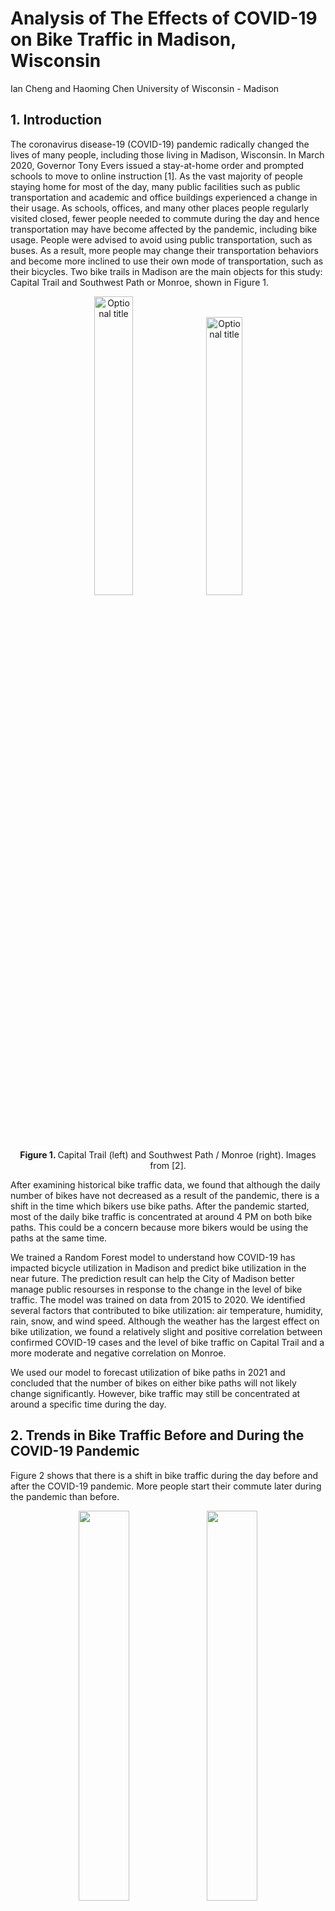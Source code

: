 
# Analysis of The Effects of COVID-19 on Bike Traffic in Madison, Wisconsin

Ian Cheng and Haoming Chen
University of Wisconsin - Madison

## 1. Introduction

The coronavirus disease-19 (COVID-19) pandemic radically changed the lives of many people, including those living in Madison, Wisconsin. In March 2020, Governor Tony Evers issued a stay-at-home order and prompted schools to move to online instruction [1]. As the vast majority of people staying home for most of the day, many public facilities such as public transportation and academic and office buildings experienced a change in their usage. As schools, offices, and many other places people regularly visited closed, fewer people needed to commute during the day and hence transportation may have become affected by the pandemic, including bike usage. People were advised to avoid using public transportation, such as buses. As a result, more people may change their transportation behaviors and become more inclined to use their own mode of transportation, such as their bicycles. Two bike trails in Madison are the main objects for this study: Capital Trail and Southwest Path or Monroe, shown in Figure 1. 

<p float="left" align="middle">
  <img src="/images/Capital_sensor.PNG" width="35%" title="Optional title"/>
  <img src="/images/Monroe_sensor.PNG" width="33.75%" title="Optional title" /><br>
  <b>Figure 1. </b>Capital Trail (left) and Southwest Path / Monroe (right). Images from [2].
</p>

After examining historical bike traffic data, we found that although the daily number of bikes have not decreased as a result of the pandemic, there is a shift in the time which bikers use bike paths. After the pandemic started, most of the daily bike traffic is concentrated at around 4 PM on both bike paths. This could be a concern because more bikers would be using the paths at the same time.

We trained a Random Forest model to understand how COVID-19 has impacted bicycle utilization in Madison and predict bike utilization in the near future. The prediction result can help the City of Madison better manage public resourses in response to the change in the level of bike traffic. The model was trained on data from 2015 to 2020. We identified several factors that contributed to bike utilization: air temperature, humidity, rain, snow, and wind speed. Although the weather has the largest effect on bike utilization, we found a relatively slight and positive correlation between confirmed COVID-19 cases and the level of bike traffic on Capital Trail and a more moderate and negative correlation on Monroe.

We used our model to forecast utilization of bike paths in 2021 and concluded that the number of bikes on either bike paths will not likely change significantly. However, bike traffic may still be concentrated at around a specific time during the day.


## 2. Trends in Bike Traffic Before and During the COVID-19 Pandemic

Figure 2 shows that there is a shift in bike traffic during the day before and after the COVID-19 pandemic. More people start their commute later during the pandemic than before. 

<p float="left" align="middle">
  <img src="/images/Historical1.png" width="40%" />
  <img src="/images/Historical2.png" width="40%" /><br>
  <b>Figure 2. </b> Hourly average number of bikes throughout the day with and without COVID-19 on Capital Trail (left) and Monroe (right). Data from [3].
</p>

There used to be two peaks throughout the day, but now there is only one. This means that bike traffic in Madison is concentrated around a certain time during the day. It seems that most people go out and ride their bikes at roughly the same time. The same trend can be seen when breaking up the data by season, shown in Figure 3.

<p float="left" align="middle">
  <img src="/images/Season Capital.png" width="40%" />
  <img src="/images/Season Southwest.png" width="40%" /> <br>
  <b>Figure 3. </b> Hourly average number of bikes throughout the day with COVID-19 grouped by season before and after the COVID-19 pandemic started on Capital Trail (left) and Monroe (right). Only data until June 2020 are available. Data from [3].
</p>

The peak at around 8 AM is gone but the peak at around 4 PM still exists and is likely bigger. The peak during spring is larger during the pandemic than before the pandemic. Since data from July 2020 onwards, which includes the peak of summer in 2020, are not currently available, it is likely that the peak in the summer and the subsequent seasons during the pandemic is larger than before the pandemic.

Most of the bike riders on Capital Trail during the pandemic may have been doing so for leisure activities. Figure 4 and 5 show a much stronger correlation between bikers on the Capital Trail and pedestrians on State Street during the pandemic than before the pandemic. The number of pedestrians on State Street decreased and became much closer to the number of bikes. Given that most of riders are active at around 4 PM during the pandemic, they may also be pedestrians on State Street.

<p float="left" align="middle">
  <img src="/images/Ped pre.png" /><br>
  <b>Figure 4. </b> Bike traffic on Capital Trail and pedestrian traffic on State Street before the COVID-19 Pandemic started. Data from [3].<br>
  <img src="/images/Ped post.png" /> <br>
  <b>Figure 5. </b> Bike traffic on Capital Trail and pedestrian traffic on State Street after the COVID-19 Pandemic started. Data from [3].
</p>


## 3. Bike Utilization Factors

We have around 50 factors after one-hot encoding and they can be split into numerical variables and categorical variables. Correlation analysis and simple linear regression will be conducted on the numerical variables to examine their relationship with the bike usage level. 

### 3.1 Numerical Variables

As for the numerical variables, we focused on COVID-19 and weather variables, including rain/precipitation, snow, humidity, air pressure, temperature, and windspeed because weather is one of the major factor in deciding what mode of transportation to use and it is easy to measure. Figure 6 shows a heat map displaying the correlations between the variables with each other at the two locations.

<p float="left" align="middle">
  <img src="/images/heatmap_capital.png" width="80%"  />
  <img src="/images/heatmap_monroe.png" width="80%" /> <br>
  <b>Figure 6. </b>Heat map of correlations between variables on Capital Trail (top) and Monroe (bottom). Data from [3], [4], [5].
</p>

We observe that temp and dew tend to have a strong correlation (around 0.85) with Counts at Capital, while the correlation between them and Counts is around 0.45. These numbers substantiate the conclusion we made above that temp and windspeed are much more influential than other variables in the model of Capital. 

After plotting the heatmap between numerical variables and the target variable (Count), we built a simple linear regression to check if there is a linear relationship between each numerical variable and Count, shown in Figures 7 and 8. The red lines in the scatter plots represent a simple linear regression fit. We can see both wind speed and gust follow closely with a linear model while temp and dew both follow more of a quadratic fit. 

<p float="left" align="middle">
  <img src = "images/Simple_lr_num_at_capital.png"><br>
  <b>Figure 7. </b>Linear regression with numerical variables on Capital Trail. Data from [3], [4], [5].
</p>

<p float="left" align="middle">
  <img src = "images/Simple_lr_num_at_monroe.png"><br>
  <b>Figure 8. </b>Linear regression with numerical variables on Monroe. Data from [3], [4], [5].
</p>


Both correlation heatmap and simple linear regression plots suggest that temp and dew have a  remarkable impact on the level of bike usage at Capital, while such dominant factors don't exist at Monroe. We should keep in mind that the existence of such impactful factors at Captial may overshadow other predictors, such as COVID-19 related variables. Therefore, the strong impact of temperature and dew at Captial might be the driving force of the difference in the impact of COVID-19 between two bike paths. We will go back to this point again in **section 4.1**


### 3.2 Categorical Variables

In this section, we explored the relationship between level of bike traffic with some categorical variables, including season, day of week, hour, in/out of school session. Figure 9 shows the relationship between these categorical variables with the daily number of bikes.

<p float="left" align="middle">
  <img src = "images/Categorical variable.png"><br>
  <b>Figure 9. </b>Relationship between categorical variables with daily bike ridership. Data from [3].
</p>

It can be seen that bike users are most active in summer and least active in the winter. We also observe a slightly higher level of bike usage during the weekend compared to the weekdays. The peak hour is usually around 7 - 8 am and 4 - 5 pm, which aligns with the rush hour for the commuters. Interestingly, we also find that there are more bike users during the winter or summer break in comparison with the regular school session. This phenomenon can be attributed to the high bike usage level during the long summer break which is displayed in the subplot in the upper-left corner. 


## 4. The Impact of COVID-19

In this section, we employed two methods to understand the impact of COVID-19. The first method is the lasso model where we examined how the coefficients of COVID-19 related variables change in response to the change in the magnitude of the penalty term. In the second method, we took a more straightforward strategy where we conducted a year-to-year comparison to display how the bike usage counts change in the Year 2020 compared to the previous year.  

### 4.1 Method 1 (Lasso Model)
We explored feature importance at two bike path locations (Capital and Monroe). Figure 10 shows how factors' coefficients change with the penalty term assigned in the Lasso regression model. We observe that the trend displays three remarkable differences regarding feature importance between these two locations. 

<p float="left" align="middle">
  <img src="/images/lasso_capital1.png" width="45%" />
  <img src="/images/lasso_monroe1.png" width="45%" /><br>
  <b>Figure 10. </b>Change in the coefficient for each factor with respect to penalty. Data from [3], [4], [5].
</p>

First of all, other than season and month factors, the year factor (2020) also has a large absolute coefficient at Monroe when we assign a smaller penalty to the model. Indeed, the year 2020 has double meanings in this context. The year 2020 not only represents a calendar year but also indicates the existence of COVID-19 as a boolean type variable. On the contrary, we don't see any COVID-related variables that have a profound impact on the model at the Capital.

Moreover, when we increase the penalty term to 100, all the coefficients converge to zero at Monroe, shown in Figure 6. However, max_temp and wind speed at the Capital is not affected by the penalty term at all, since these two variables display a nearly horizontal line throughout the plot. Their resilience against the penalty force indicates their outstanding contribution to the model at the Capital.

Last but not least, in the range between 10 to 40 of penalty at Monroe, we can see the green line which represents the positive rate remains an important factor in the model.
Combined with the earlier analysis of the Year 2020, we can conclude that COVID-19 have a strong influence on the bike user's behavior at Monroe, while weather-related information such as temperature and windspeed dominates the model at the Capital, which makes COVID-19 less significant in that case. 

Continued from the analysis in **section 3.1**, the lasso model also demonstrates that there exist influential factors at Capital but we couldn't find such at Monroe. These influential factors will overshadow other factors in the model and make them seem less significant. 

### 4.2 Method 2 (Year-to-year comparison)

In Figure 11, we took the difference in bike user counts between 2020 and 2019. It should be noted that the difference is aligned by day of the week when computing the difference to avoid taking the difference between a weekday and a weekend. The number on the upper left and lower left of each subplot represents the proportion of the positive and negative difference, respectively.  It can be seen that Capital was almost unaffected by the COVID-19, while bike users decline to some extent at Monroe Street. While the majority of points are evenly distributed around the horizontal line, there is an exception which is highlighted in yellow in the middle of both plots. It is interesting to see that we can only observe a negative difference in both locations for this extended period. This observation encourages us to discover some special events that might occur within these two weeks which could explain this exception and potentially become a great predictor of the level of bike traffic.
 
<p float="left" align="middle">
  <img src = "images/diff_in_counts_scatter.PNG" width = 800><br>
  <b>Figure 11. </b>Difference between bike ridership in 2019 and in 2020 on Monroe (left) and Capital Trail (right). Data from [3].
</p>

Figure 12 shows a cumulative distribution function (CDF) for the difference between 2020 and 2019. The blue which represents Capital trail is to the right of the orange line for Monroe trail. Given each percentile, we are likely to observe a larger difference at Capital compared to Monore. Moreover, while the 50th percentile (Median) is around 0 for the blue line, the orange line has a negative median value, which means a negative difference between 2020 and 2019. This plot proves that Capital trail has relatively more users than Monroe trail. 

<p float="left" align="middle">
  <img src = "images/CDF of diff.png" width = 800><br>
  <b>Figure 12. </b>CDF of the difference in bike ridership in 2019 and in 2020. Data from [3].
</p>

## 5. Model Selection

Figure 13 shows an evaluation of the performance of four different models used for the bike counts prediction. Within each algorithm, including Lasso, Ridge, Random Forest (rf), Gradient Boosting (gbr), we first select the optimal set of hyperparameters and then use 12-fold cross-validation to assess the model performance on the holdout dataset in each iteration. The height of the bar represents the average of explained variance while the error bar represents the standard deviation of the explained variance for the 12-fold cross-validation. It can be seen that the tree-based methods, such as rf and gbr, have better performance compared to linear models. However, those tree-based models also suffer from high computation costs and lower interpretability.

<p float="left" align="middle">
  <img src="/images/Model_comparison_cap.png" width="60%" /><br>
  <b>Figure 13. </b>Average explained variances for lasso, ridge, gradient boosting, and random forest regression models
</p>

We selected a representative model from the tree-based model and linear model respectively to diagnose the bias and variance trade-off. The red lines in both Figure 14 represent the explained variance score on the training set, while the green lines represent the explained variance score on the test set. Not surprisingly, the explained variance score on the training set is always higher than that of the test set, because the model will memorize some noise inherent in the data in the training process. One remarkable difference between the linear model and tree-based model is that there is a larger gap between these two lines in the random forest and a smaller gap in the Ridge. A larger gap indicates a problem of overfitting since random forest only achieve high explained variance on the training set, but a relatively low explained variance score on the test set. On the contrary, the linear model suffers a high bias problem. That's because even the explained variance score on the training set is around 0.82 and that score will be even lower on the test set. Another finding is that collecting more data might be helpful in the case of a tree-based model but that is not true for the linear model. The green line keeps increasing as the number of training examples increases in the random forest. However, the green line in the Ridge plot has already struck at the current point and is also bounded by the red line above. Therefore, we conclude the linear model almost reaches its full capacity, and collecting more data won't improve the performance of the linear model that much. But there is room for improvement for the tree-based model if more data is available. 

<p float="left" align="middle">
  <img src="/images/RF_learning_curve.PNG" width="32%" />
  <img src="/images/Lasso_learning_curve.PNG" width="34%" /> 
  <img src="/images/Lasso_poly_learning_curve.PNG" width="32%" /> <br>
  <b>Figure 14. </b>Explained variance as a function of number of training examples for random forest (left), lasso (middle), and polynomial lasso (right) regression models
</p>


## 6. Model Performance

We trained a random forest model on data from 2015 to 2020 and testes it on the same dataset. We found that the model is fairly accurate as it is able to learn the trends of the original dataset quite well. Figure 15 shows the comparison between the original bike data and the predicted values from the model.

<p float="left" align="middle">
  <img src="/images/Actual_vs_predicted.PNG" width="70%" /><br>
  <b>Figure 15. </b>Comparison between the original bike data and the predicted values from the random forest model. Data from [3], [4], [5].
</p>

The model seems to have a slight low bias. Figure 16 shows that the predicted values are slightly lower than the actual values, represented by the slope, which is less than 1. This will be important to keep in mind when interpreting the forecasts made using the model as the results of the model will likely be lower than what they will actually be. 

<p float="left" align="middle">
  <img src="/images/Actual_vs_predicted2.PNG" width="70%" /><br>
  <b>Figure 16. </b>Linear regression between predicted and actual daily bike counts. Data from [3], [4], [5].
</p>

Looking at the importance of each factor used in the model, we found that COVID-19 cases is only slightly important compared to the other factors, while temperature seems to be the dominant variable that has the most influence on bike ridership. As a result, it is likely that the differences in daily bike ridership with or without COVID-19 cases are not significant. Figure 17 shows the importance of each variable on both bike paths. 

<p float="left" align="middle">
  <img src="/images/Factors Capital.png" width="40%" />
  <img src="/images/Factors Southwest.png" width="40%" /><br>
  <b>Figure 17. </b> Importance of each variable on Capital Trail (left) and Monroe (right). Data from [3], [4], [5].
</p>

It seems that COVID-19 is a bigger factor on Monroe than on Capital Trail. It only accounts for 0.22% of the variance in the model results on Capital Trail, while it accounts for 0.39% of the variance in the model results on Monroe.

## 7. Predicting Daily Bike Ridership in 2021

Having developed models to visualize bike utilization, we can use them to predict daily bike utilization in 2021. Since weather forecasts for 2021 are not available for this analysis, we estimated the weather in 2021 to be the average over 2015 to 2020. Figure 18 shows the daily bike count predictions in 2021 with 0 and 500 daily COVID-19 cases on both bike paths.

<p float="left" align="middle">
  <img src="/images/Pred Capital.png"width="70%"/>
  <img src="/images/Pred Southwest.png"width="70%"/><br>
  <b>Figure 18. </b> Daily bike count predictions in 2021 with 0 and 500 daily COVID-19 cases on Capital Trail (top) and Monroe (bottom). Data from [3], [4], [5].
</p>

The discrepancies between the predicted number of bikes with and without COVID-19 cases in Figure ... align with the finding that COVID-19 has a relatively small and positive effect on bike traffic on Capital Trail and a slightly larger but negative effect on bike traffic on Monroe. However, the discrepancies are relatively small and therefore can be considered almost negligible.

## 8. Conclusions

Our research found that COVID-19 has a minuscule impact on daily bike ridership but a significant impact on the distribution of bike traffic throughout the day. COVID-19 cases affect bike ridership postively on Capital Trail but negatively on Monroe Path, and its effects are slightly larger on Monroe than Capital Trail. However, these effects are most likely unimportant when forecasting bike ridership in 2021 due to their extremely low importance in the Random Forest model used in this analysis. It is apparent, however, that the COVID-19 pandemic has caused daily bike traffic to be more concentrated at around 4 PM or possibly a similar time in the afternoon. This is likely a concern because bike paths will be more crowded than usual at around this time of the day.

Future studies should look more into into the relationship between bike traffic on Capital Trail and pedestrians on State Street. Our analysis has only been able to speculate that riders on Capital Trail may also be pedestrians on State Street. We found that the correlation between bike traffic on Capital Trail and pedestrians on State Street is much stronger after the pandemic started than before. Understanding how these two relate to each other will provide more insight, such as the destinations of bikers, for the City of Madison.


## 9. References

1. L. White. "Evers Administration Issues 'Stay-At-Home' Order For Wisconsin". [Online]. Available: https://www.wpr.org/evers-administration-issues-stay-home-order-wisconsin
2. Google Maps. [Online]. Available: https://www.google.com/maps
3. City of Madison. "City of Madison Open Data". [Online]. Available: https://data-cityofmadison.opendata.arcgis.com/
4. Weather Underground. [Online]. Available: https://www.wunderground.com/history/daily/us/wi/madison/KMSN/date/2017-7-5
5. National Oceanic and Atmospheric Administration (NOAA). [Online]. Available: https://www.ncdc.noaa.gov/cdo-web/confirmation

## Appendix

### PCA
<p float="left" align="middle">
  <img src="/images/PCA_Variance.png" width="90%" /><br>
  Figure 6
</p>

In our predictive model, we have around 50 variables for prediction and some of them are highly correlated, such as 7-day average cases, 14-day average cases. Those many factors may cause a problem of overfitting and also violate the assumption of independence between variables in the linear regression model.

We select the first 10 principal components in the model since the rest of the principal components only make minor contributions to the explained variance. The first two principal components can explain around 14% of the variance. Inspired by that, we want to explore how the principal components are connected with the original factors in Figure 7. 


<p float="left" align="middle">
  <img src="/images/PCA_Corr.png" width="30%" /><br>
  Figure 7
</p>

To interpret each principal component, we examine the magnitude and direction of the coefficients for the original variables. The larger the absolute value of the coefficient, the more important the corresponding variable is in calculating the component.

The first principal component is strongly correlated with four of the original variables. The first principal component increases with increasing Tests, Year 2020, Temperature, and Season summer. This suggests that these four criteria vary together. 


### User composition
The user composition is one of the possible reasons that could explain the difference behind those two locations. Capital has a larger gap between weekend and weekday during the daytime (shadowed area), whereas Monroe has a smaller gap, as shown in Figure 14. We believe the cyclists are the primary driving force for this larger gap. We conclude that Captial has a relatively high percentage of cyclists and a low percentage of commuters, but it is the other way around at Monroe. Moreover, cyclists are more resilient during the COVID-19 crisis since cycling is compatible with social distancing. Therefore, the higher the portion of cyclists and the lower the portion of commuter, the more resilient the bike path will be during the COVID-19.

<p float="left" align="middle">
  <img src = "images/User_composition.png" width = 800><br>
  Figure 14
</p>


